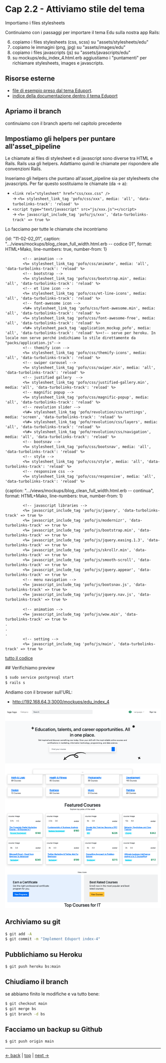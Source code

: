 # <a name="top"></a> Cap 2.2 - Attiviamo stile del tema

Importiamo i files stylesheets

Continuiamo con i passaggi per importare il tema Edu sulla nostra app Rails:

6. copiamo i files stylesheets (css, scss) su "assets/stylesheets/edu"
7. copiamo le immagini (png, jpg) su "assets/images/edu"
8. copiamo i files javascripts (js) su "assets/javascripts/edu"
9. su mockups/edu_index_4.html.erb aggiustiamo i "puntamenti" per richiamare stylesheets, images e javascripts.



## Risorse esterne

- [file di esempio preso dal tema Eduport](file:///Users/FB/eduport_v1.2.0/template/index-4.html).
- [indice della documentazione dentro il tema Eduport](file:///Users/FB/eduport_v1.2.0/template/docs/index.html)



## Apriamo il branch

continuiamo con il branch aperto nel capitolo precedente



## Impostiamo gli helpers per puntare all'asset_pipeline

Le chiamate ai files di stylesheet e di javascript sono diverse tra HTML e Rails. Rails usa gli helpers. Adattiamo quindi le chiamate per rispondere alle convenzioni Rails.

Inseriamo gli helpers che puntano all'asset_pipeline sia per stylesheets che javascripts.
Per far questo sostituiamo le chiamate (da -> a):

- `<link rel="stylesheet" href="css/xxx.css" />` <br/>
  -> `<%= stylesheet_link_tag 'pofo/css/xxx', media: 'all', 'data-turbolinks-track': 'reload' %>`
- `<script type="text/javascript" src="js/xxx.js"></script>`  <br/>
  -> `<%= javascript_include_tag 'pofo/js/xxx', 'data-turbolinks-track' => true %>`

Lo facciamo per tutte le chiamate che incontriamo

{id: "11-02-02_01", caption: ".../views/mockups/blog_clean_full_width.html.erb -- codice 01", format: HTML+Mako, line-numbers: true, number-from: 1}
```
        <!-- animation -->
        <%= stylesheet_link_tag 'pofo/css/animate', media: 'all', 'data-turbolinks-track': 'reload' %>
        <!-- bootstrap -->
        <%= stylesheet_link_tag 'pofo/css/bootstrap.min', media: 'all', 'data-turbolinks-track': 'reload' %>
        <!-- et line icon --> 
        <%= stylesheet_link_tag 'pofo/css/et-line-icons', media: 'all', 'data-turbolinks-track': 'reload' %>
        <!-- font-awesome icon -->
        <%#= stylesheet_link_tag 'pofo/css/font-awesome.min', media: 'all', 'data-turbolinks-track': 'reload' %>
        <%= stylesheet_link_tag 'pofo/css/font-awesome-free', media: 'all', 'data-turbolinks-track': 'reload' %>
        <%#= stylesheet_pack_tag 'application_mockup_pofo', media: 'all', 'data-turbolinks-track': 'reload' %><!-- serve per heroku. In locale non serve perché indichiamo lo stile direttamente da "packs/application.js"-->
        <!-- themify icon -->
        <%= stylesheet_link_tag 'pofo/css/themify-icons', media: 'all', 'data-turbolinks-track': 'reload' %>
        <!-- swiper carousel -->
        <%= stylesheet_link_tag 'pofo/css/swiper.min', media: 'all', 'data-turbolinks-track': 'reload' %>
        <!-- justified gallery  -->
        <%= stylesheet_link_tag 'pofo/css/justified-gallery.min', media: 'all', 'data-turbolinks-track': 'reload' %>
        <!-- magnific popup -->
        <%= stylesheet_link_tag 'pofo/css/magnific-popup', media: 'all', 'data-turbolinks-track': 'reload' %>
        <!-- revolution slider -->
        <%#= stylesheet_link_tag 'pofo/revolution/css/settings', media: 'screen', 'data-turbolinks-track': 'reload' %>
        <%#= stylesheet_link_tag 'pofo/revolution/css/layers', media: 'all', 'data-turbolinks-track': 'reload' %>
        <%#= stylesheet_link_tag 'pofo/revolution/css/navigation', media: 'all', 'data-turbolinks-track': 'reload' %>
        <!-- bootsnav -->
        <%= stylesheet_link_tag 'pofo/css/bootsnav', media: 'all', 'data-turbolinks-track': 'reload' %>
        <!-- style -->
        <%= stylesheet_link_tag 'pofo/css/style', media: 'all', 'data-turbolinks-track': 'reload' %>
        <!-- responsive css -->
        <%= stylesheet_link_tag 'pofo/css/responsive', media: 'all', 'data-turbolinks-track': 'reload' %>
```


{caption: ".../views/mockups/blog_clean_full_width.html.erb -- continua", format: HTML+Mako, line-numbers: true, number-from: 1}
```
        <!-- javascript libraries -->
        <%= javascript_include_tag 'pofo/js/jquery', 'data-turbolinks-track' => true %>
        <%= javascript_include_tag 'pofo/js/modernizr', 'data-turbolinks-track' => true %>
        <%= javascript_include_tag 'pofo/js/bootstrap.min', 'data-turbolinks-track' => true %>
        <%= javascript_include_tag 'pofo/js/jquery.easing.1.3', 'data-turbolinks-track' => true %>
        <%= javascript_include_tag 'pofo/js/skrollr.min', 'data-turbolinks-track' => true %>
        <%= javascript_include_tag 'pofo/js/smooth-scroll', 'data-turbolinks-track' => true %>
        <%= javascript_include_tag 'pofo/js/jquery.appear', 'data-turbolinks-track' => true %>
        <!-- menu navigation -->
        <%= javascript_include_tag 'pofo/js/bootsnav.js', 'data-turbolinks-track' => true %>
        <%= javascript_include_tag 'pofo/js/jquery.nav.js', 'data-turbolinks-track' => true %>

        <!-- animation -->
        <%= javascript_include_tag 'pofo/js/wow.min', 'data-turbolinks-track' => true %>
.
.
.
        <!-- setting -->
        <%= javascript_include_tag 'pofo/js/main', 'data-turbolinks-track' => true %>

```

[tutto il codice](#11-02-02_01all)













## Verifichiamo preview

```bash
$ sudo service postgresql start
$ rails s
```

Andiamo con il browser sull'URL:

- http://192.168.64.3:3000/mockups/edu_index_4

![fig02](https://github.com/flaviobordonidev/leanpubabrandnewcms/blob/master/15-theme-edu/02-mockups-first-page/01_fig02-edu_index_4.png)



## Archiviamo su git

```bash
$ git add -A
$ git commit -m "Implement Eduport index-4"
```



## Pubblichiamo su Heroku

```bash
$ git push heroku bs:main
```



## Chiudiamo il branch

se abbiamo finito le modifiche e va tutto bene:

```bash
$ git checkout main
$ git merge bs
$ git branch -d bs
```



## Facciamo un backup su Github

```bash
$ git push origin main
```


---

[<- back](https://github.com/flaviobordonidev/leanpubabrandnewcms/blob/master/15-theme-edu/02-mockups-first-page/01_00-import_page.md)
 | [top](#top) |
[next ->](https://github.com/flaviobordonidev/leanpubabrandnewcms/blob/master/15-theme-edu/02-mockups-first-page/01_00-steps.md)
